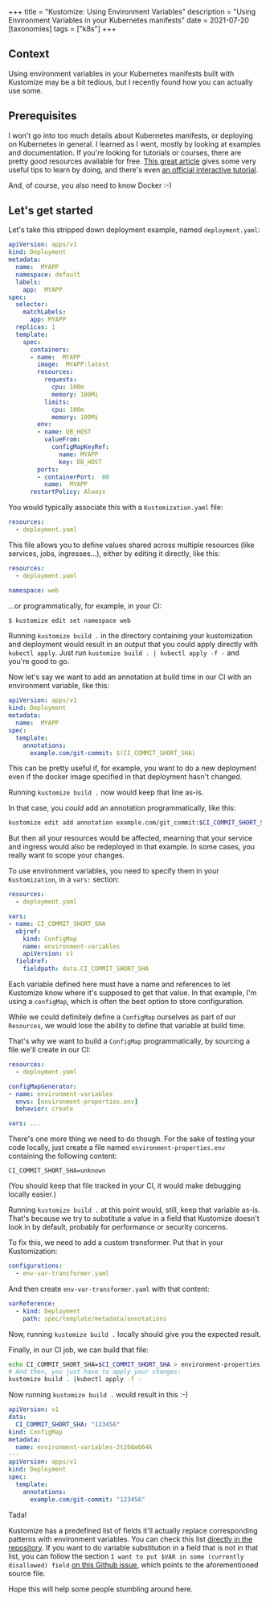 +++
title = "Kustomize: Using Environment Variables"
description = "Using Environment Variables in your Kubernetes manifests"
date = 2021-07-20
[taxonomies]
tags = ["k8s"]
+++

## Context
Using environment variables in your Kubernetes manifests built with Kustomize may be a bit tedious, but I recently found how you can actually use some.

## Prerequisites
I won't go into too much details about Kubernetes manifests, or deploying on Kubernetes in general. I learned as I went, mostly by looking at examples and documentation. If you're looking for tutorials or courses, there are pretty good resources available for free. [This great article][0] gives some very useful tips to learn by doing, and there's even [an official interactive tutorial][1].

And, of course, you also need to know Docker :-)

## Let's get started

Let's take this stripped down deployment example, named `deployment.yaml`:

```yaml
apiVersion: apps/v1
kind: Deployment
metadata:
  name:  MYAPP
  namespace: default
  labels:
    app:  MYAPP
spec:
  selector:
    matchLabels:
      app: MYAPP
  replicas: 1
  template:
    spec:
      containers:
      - name:  MYAPP
        image:  MYAPP:latest
        resources:
          requests:
            cpu: 100m
            memory: 100Mi
          limits:
            cpu: 100m
            memory: 100Mi
        env:
        - name: DB_HOST
          valueFrom:
            configMapKeyRef:
              name: MYAPP
              key: DB_HOST
        ports:
        - containerPort:  80
          name:  MYAPP
      restartPolicy: Always
```

You would typically associate this with a `Kustomization.yaml` file:
```yaml
resources:
  - deployment.yaml
```

This file allows you to define values shared across multiple resources (like services, jobs, ingresses...), either by editing it directly, like this:
```yaml
resources:
  - deployment.yaml

namespace: web
```

...or programmatically, for example, in your CI:
```sh
$ kustomize edit set namespace web
```

Running `kustomize build .` in the directory containing your kustomization and deployment would result in an output that you could apply directly with `kubectl apply`. Just run `kustomize build . | kubectl apply -f -` and you're good to go.

Now let's say we want to add an annotation at build time in our CI with an environment variable, like this:
```yaml
apiVersion: apps/v1
kind: Deployment
metadata:
  name:  MYAPP
spec:
  template:
    annotations:
      example.com/git-commit: $(CI_COMMIT_SHORT_SHA)
```

This can be pretty useful if, for example, you want to do a new deployment even if the docker image specified in that deployment hasn't changed.

Running `kustomize build .` now would keep that line as-is.

In that case, you *could* add an annotation programmatically, like this:
```sh
kustomize edit add annotation example.com/git_commit:$CI_COMMIT_SHORT_SHA
```

But then all your resources would be affected, mearning that your service and ingress would also be redeployed in that example. In some cases, you really want to scope your changes.

To use environment variables, you need to specify them in your `Kustomization`, in a `vars:` section:
```yaml
resources:
  - deployment.yaml

vars:
- name: CI_COMMIT_SHORT_SHA
  objref:
    kind: ConfigMap
    name: environment-variables
    apiVersion: v1
  fieldref:
    fieldpath: data.CI_COMMIT_SHORT_SHA
```

Each variable defined here must have a name and references to let Kustomize know where it's supposed to get that value. In that example, I'm using a `configMap`, which is often the best option to store configuration.

While we could definitely define a `ConfigMap` ourselves as part of our `Resources`, we would lose the ability to define that variable at build time.

That's why we want to build a `ConfigMap` programmatically, by sourcing a file we'll create in our CI:
```yaml
resources:
  - deployment.yaml

configMapGenerator:
- name: environment-variables
  envs: [environment-properties.env]
  behavior: create

vars: ...
```

There's one more thing we need to do though. For the sake of testing your code locally, just create a file named `environment-properties.env` containing the following content:
```
CI_COMMIT_SHORT_SHA=unknown
```
(You should keep that file tracked in your CI, it would make debugging locally easier.)

Running `kustomize build .` at this point would, still, keep that variable as-is. That's because we try to substitute a value in a field that Kustomize doesn't look in by default, probably for performance or security concerns.

To fix this, we need to add a custom transformer. Put that in your Kustomization:
```yaml
configurations:
  - env-var-transformer.yaml
```

And then create `env-var-transformer.yaml` with that content:
```yaml
varReference:
  - kind: Deployment
    path: spec/template/metadata/annotations
```

Now, running `kustomize build .` locally should give you the expected result.

Finally, in our CI job, we can build that file:
```sh
echo CI_COMMIT_SHORT_SHA=$CI_COMMIT_SHORT_SHA > environment-properties.env
# And then, you just have to apply your changes:
kustomize build . |kubectl apply -f -
```

Now running `kustomize build .` would result in this :-)
```yaml
apiVersion: v1
data:
  CI_COMMIT_SHORT_SHA: "123456"
kind: ConfigMap
metadata:
  name: environment-variables-2t266m664k
---
apiVersion: apps/v1
kind: Deployment
spec:
  template:
    annotations:
      example.com/git-commit: "123456"
```

Tada!

Kustomize has a predefined list of fields it'll actually replace corresponding patterns with environment variables. You can check this list [directly in the repository][2]. If you want to do variable substitution in a field that is not in that list, you can follow the section `I want to put $VAR in some (currently disallowed) field` [on this Github issue][3], which points to the aforementioned source file.

Hope this will help some people stumbling around here.

[0]: https://prefetch.net/blog/2019/10/16/the-beginners-guide-to-creating-kubernetes-manifests/
[1]: https://kubernetes.io/docs/tutorials/kubernetes-basics/deploy-app/deploy-interactive/
[2]: https://github.com/kubernetes-sigs/kustomize/blob/a280cdf5eeb748f5a72c8d94164ffdd68d03c5ce/api/konfig/builtinpluginconsts/varreference.go
[3]: https://github.com/kubernetes-sigs/kustomize/issues/2052
